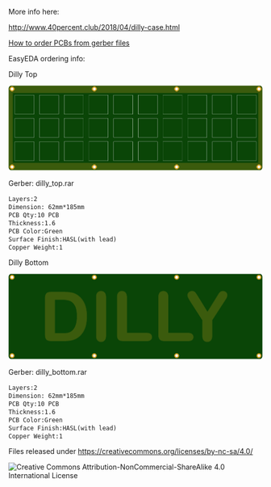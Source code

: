 More info here:

http://www.40percent.club/2018/04/dilly-case.html

[How to order PCBs from gerber files](http://www.40percent.club/2017/03/ordering-pcb.html)

EasyEDA ordering info:

Dilly Top

![dillytop](dilly_top.png)

Gerber: dilly_top.rar

    Layers:2 
    Dimension: 62mm*185mm 
    PCB Qty:10 PCB 
    Thickness:1.6 
    PCB Color:Green 
    Surface Finish:HASL(with lead) 
    Copper Weight:1

Dilly Bottom

![dillybottom](dilly_bottom.png)

Gerber: dilly_bottom.rar

    Layers:2 
    Dimension: 62mm*185mm 
    PCB Qty:10 PCB 
    Thickness:1.6 
    PCB Color:Green 
    Surface Finish:HASL(with lead) 
    Copper Weight:1


Files released under https://creativecommons.org/licenses/by-nc-sa/4.0/

![Creative Commons Attribution-NonCommercial-ShareAlike 4.0 International License](https://i.creativecommons.org/l/by-nc-sa/4.0/88x31.png)

